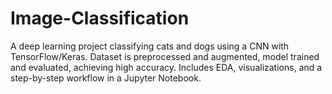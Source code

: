 # Image-Classification
A deep learning project classifying cats and dogs using a CNN with TensorFlow/Keras. Dataset is preprocessed and augmented, model trained and evaluated, achieving high accuracy. Includes EDA, visualizations, and a step-by-step workflow in a Jupyter Notebook.
